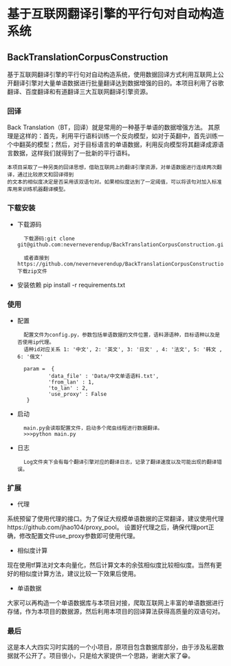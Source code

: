 
# 基于互联网翻译引擎的平行句对自动构造系统
## BackTranslationCorpusConstruction
基于互联网翻译引擎的平行句对自动构造系统，使用数据回译方式利用互联网上公开翻译引擎对大量单语数据进行批量翻译达到数据增强的目的。本项目利用了谷歌翻译、百度翻译和有道翻译三大互联网翻译引擎资源。
### 回译
Back Translation（BT，回译）就是常用的一种基于单语的数据增强方法。
其原理是这样的：首先，利用平行语料训练一个反向模型，如对于英翻中，首先训练一个中翻英的模型；然后，对于目标语言的单语数据，利用反向模型将其翻译成源语言数据，这样我们就得到了一批新的平行语料。

    本项目采取了一种另类的回译思想，借助互联网上的翻译引擎资源，对单语数据进行连续两次翻译，通过比较原文和回译得到
    的文本的相似度决定是否采用该双语句对。如果相似度达到了一定阈值，可以将该句对加入标准库用来训练机器翻译模型。
### 下载安装
- 下载源码

        下载源码:git clone git@github.com:neverneverendup/BackTranslationCorpusConstruction.git

        或者直接到   https://github.com/neverneverendup/BackTranslationCorpusConstruction 下载zip文件
    
- 安装依赖
       pip install -r requirements.txt
   
### 使用
- 配置

        配置文件为config.py，参数包括单语数据的文件位置，语料源语种，目标语种以及是否使用ip代理。
        语种id对应关系 1: '中文', 2: '英文', 3: '日文' , 4: '法文', 5: '韩文 , 6: '俄文'

        param =  {   
                'data_file' : 'Data/中文单语语料.txt',    
                'from_lan' : 1,   
                'to_lan' : 2,   
                'use_proxy' : False
         }


- 启动

        main.py会读取配置文件，启动多个爬虫线程进行数据翻译。
        >>>python main.py

- 日志

        Log文件夹下会有每个翻译引擎对应的翻译日志，记录了翻译速度以及可能出现的翻译错误。


### 扩展
- 代理

系统预留了使用代理的接口。为了保证大规模单语数据的正常翻译，建议使用代理https://github.com/jhao104/proxy_pool。
    设置好代理之后，确保代理port正确，修改配置文件use_proxy参数即可使用代理。
- 相似度计算
  
 现在使用tf算法对文本向量化，然后计算文本的余弦相似度比较相似度。当然有更好的相似度计算方法，建议比较一下效果后使用。
 
- 单语数据

大家可以再构造一个单语数据库与本项目对接，爬取互联网上丰富的单语数据进行存储，作为本项目的数据源，然后利用本项目的回译算法获得高质量的双语句对。

### 最后
这是本人大四实习时实践的一个小项目，原项目包含数据库部分，由于涉及私密数据就不公开了。项目很小，只是给大家提供一个思路，谢谢大家了😁。

